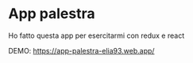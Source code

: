 # App palestra
Ho fatto questa app per esercitarmi con redux e react 

DEMO: https://app-palestra-elia93.web.app/
